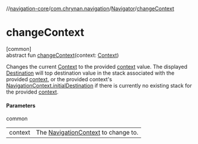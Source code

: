 //[navigation-core](../../../index.md)/[com.chrynan.navigation](../index.md)/[Navigator](index.md)/[changeContext](change-context.md)

# changeContext

[common]\
abstract fun [changeContext](change-context.md)(context: [Context](index.md))

Changes the current [Context](index.md) to the provided [context](change-context.md) value. The displayed [Destination](index.md) will top destination value in the stack associated with the provided [context](change-context.md), or the provided context's [NavigationContext.initialDestination](../-navigation-context/initial-destination.md) if there is currently no existing stack for the provided [context](change-context.md).

#### Parameters

common

| | |
|---|---|
| context | The [NavigationContext](../-navigation-context/index.md) to change to. |
